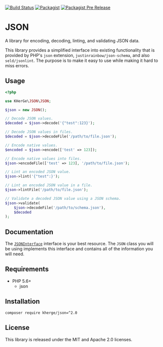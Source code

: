 [![Build Status](https://travis-ci.org/kherge-php/json.svg?branch=master)](https://travis-ci.org/kherge-php/json)
[![Packagist](https://img.shields.io/packagist/v/kherge/json.svg)](https://packagist.org/packages/kherge/json)
[![Packagist Pre Release](https://img.shields.io/packagist/vpre/kherge/json.svg)](https://packagist.org/packages/kherge/json)

JSON
====

A library for encoding, decoding, linting, and validating JSON data.

This library provides a simplified interface into existing functionality that
is provided by PHP's `json` extension, `justinrainbow/json-schema`, and also
`seld/jsonlint`. The purpose is to make it easy to use while making it hard
to miss errors.

Usage
-----

```php
<?php

use KHerGe\JSON\JSON;

$json = new JSON();

// Decode JSON values.
$decoded = $json->decode('{"test":123}');

// Decode JSON values in files.
$decoded = $json->decodeFile('/path/to/file.json');

// Encode native values.
$encoded = $json->encode(['test' => 123]);

// Encode native values into files.
$json->encodeFile(['test' => 123], '/path/to/file.json');

// Lint an encoded JSON value.
$json->lint('{"test":}');

// Lint an encoded JSON value in a file.
$json->lintFile('/path/to/file.json');

// Validate a decoded JSON value using a JSON schema.
$json->validate(
    $json->decodeFile('/path/to/schema.json'),
    $decoded
);
```

Documentation
-------------

The [`JSONInterface`](src/KHerGe/JSON/JSONInterface.php) interface is your
best resource. The `JSON` class you will be using implements this interface
and contains all of the information you will need.

Requirements
------------

- PHP 5.6+
    - json

Installation
------------

    composer require kherge/json=^2.0

License
-------

This library is released under the MIT and Apache 2.0 licenses.
